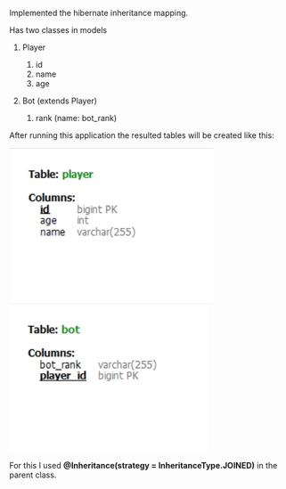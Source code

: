 Implemented the hibernate inheritance mapping.

Has two classes in models

1. Player
   1. id
   2. name
   3. age
   
2. Bot (extends Player)
   1. rank (name: bot_rank)


After running this application the resulted tables will be created like this:

![scaler_assignment_table_player.png](imgs%2Fscaler_assignment_table_player.png)
![scaler_assignment_table_bot.png](imgs%2Fscaler_assignment_table_bot.png)

For this I used **@Inheritance(strategy = InheritanceType.JOINED)** in the parent class.